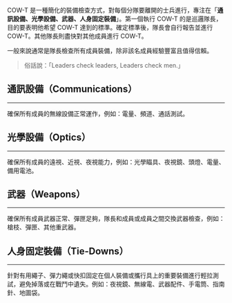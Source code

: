 COW-T 是一種簡化的裝備檢查方式，對每個分隊要離開的士兵進行，專注在「**通訊設備、光學設備、武器、人身固定裝備**」。第一個執行 COW-T 的是巡邏隊長，目的要表明他希望 COW-T 達到的標準。確定標準後，隊長會自行報告並進行 COW-T。其他隊長則盡快對其他成員進行 COW-T。

一般來說通常是隊長檢查所有成員裝備，除非該名成員經驗豐富且值得信賴。

> 俗話說：「Leaders check leaders, Leaders check men.」

## 通訊設備（Communications）
---
確保所有成員的無線設備正常運作，例如：電量、頻道、通話測試。

## 光學設備（Optics）
---
確保所有成員的遠視、近視、夜視能力，例如：光學瞄具、夜視鏡、頭燈、電量、備用電池。

## 武器（Weapons）
---
確保所有成員武器正常、彈匣足夠，隊長和成員或成員之間交換武器檢查，例如：槍枝、彈匣、其他重武器。

## 人身固定裝備（Tie-Downs）
---
針對有用繩子、彈力繩或快扣固定在個人裝備或攜行具上的重要裝備進行輕拉測試，避免掉落或在戰鬥中遺失。例如：夜視鏡、無線電、武器配件、手電筒、指南針、地圖袋。
